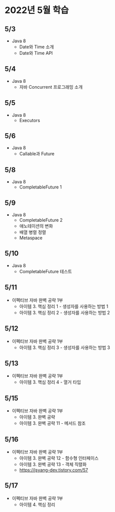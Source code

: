 # 2022년 5월 학습

## 5/3

- Java 8
  - Date와 Time 소개
  - Date와 Time API

## 5/4

- Java 8
  - 자바 Concurrent 프로그래밍 소개

## 5/5

- Java 8
  - Executors

## 5/6

- Java 8
  - Callable과 Future

## 5/8

- Java 8
  - CompletableFuture 1

## 5/9

- Java 8
  - CompletableFuture 2
  - 애노테이션의 변화
  - 배열 병렬 정렬
  - Metaspace

## 5/10

- Java 8
  - CompletableFuture 테스트

## 5/11

- 이펙티브 자바 완벽 공략 1부
  - 아이템 3. 핵심 정리 1 - 생성자를 사용하는 방법 1
  - 아이템 3. 핵심 정리 2 - 생성자를 사용하는 방법 2

## 5/12

- 이펙티브 자바 완벽 공략 1부
  - 아이템 3. 핵심 정리 3 - 생성자를 사용하는 방법 3

## 5/13

- 이펙티브 자바 완벽 공략 1부
  - 아이템 3. 핵심 정리 4 - 열거 타입

## 5/15

- 이펙티브 자바 완벽 공략 1부
  - 아이템 3. 완벽 공략
  - 아이템 3. 완벽 공략 11 - 메서드 참조

## 5/16

- 이펙티브 자바 완벽 공략 1부
  - 아이템 3. 완벽 공략 12 - 함수형 인터페이스
  - 아이템 3. 완벽 공략 13 - 객체 직렬화
  - <https://jsyang-dev.tistory.com/57>

## 5/17

- 이펙티브 자바 완벽 공략 1부
  - 아이템 4. 핵심 정리
  